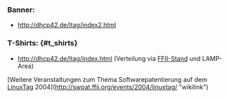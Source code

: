### Banner:

-   <http://dhcp42.de/ltag/index2.html>

### T-Shirts: {#t_shirts}

-   <http://dhcp42.de/ltag/index.html> (Verteilung via
    [FFII-Stand](http://kwiki.ffii.org/Linuxtag04De "wikilink") und
    LAMP-Area)

[Weitere Veranstaltungen zum Thema Softwarepatentierung auf dem
[LinuxTag](LinuxTag "wikilink")
2004](http://swpat.ffii.org/events/2004/linuxtag/ "wikilink")
